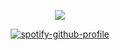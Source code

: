 <div align="center">

![](https://komarev.com/ghpvc/?username=ennlo&color=59866E&base=5834&style=flat-square&label=+★+)

[![spotify-github-profile](https://spotify-github-profile.kittinanx.com/api/view?uid=ytli9u7trg8a0ujmzzshj33yn&cover_image=true&theme=natemoo-re&show_offline=true&background_color=59866E&interchange=true&bar_color=59866E&bar_color_cover=false)](https://spotify-github-profile.kittinanx.com/api/view?uid=ytli9u7trg8a0ujmzzshj33yn&redirect=true)
